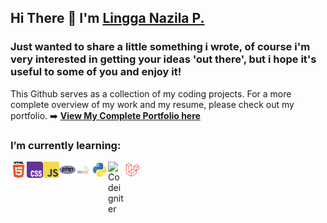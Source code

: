 ## Hi There 👋 I'm <a href="https://www.instagram.com/linggnka/">Lingga Nazila P.</a> </h1>
<h3>Just wanted to share a little something i wrote, of course i'm very interested in getting your ideas 'out there', but i hope it's useful to some of you and enjoy it!</h3>

This Github serves as a collection of my coding projects. For a more complete overview of my work and my resume, please check out my portfolio.
➡️ **[View My Complete Portfolio here](https://drive.google.com/drive/folders/1al-4-SM-p7oHO_nWi8cblESujQt0V6wl?usp=sharing)**

### I’m currently learning:

<img align="left" alt="HTML5" width="26px" src="https://raw.githubusercontent.com/github/explore/80688e429a7d4ef2fca1e82350fe8e3517d3494d/topics/html/html.png" />
<img align="left" alt="CSS3" width="26px" src="https://raw.githubusercontent.com/github/explore/80688e429a7d4ef2fca1e82350fe8e3517d3494d/topics/css/css.png" />
<img align="left" alt="JavaScript" width="26px" src="https://raw.githubusercontent.com/github/explore/80688e429a7d4ef2fca1e82350fe8e3517d3494d/topics/javascript/javascript.png" />
<img align="left" alt="Php" width="26px" src="https://raw.githubusercontent.com/github/explore/80688e429a7d4ef2fca1e82350fe8e3517d3494d/topics/php/php.png" />
<img align="left" alt="MySQL" width="26px" src="https://raw.githubusercontent.com/github/explore/80688e429a7d4ef2fca1e82350fe8e3517d3494d/topics/mysql/mysql.png" />
<img align="left" alt="Python" width="26px" src="https://raw.githubusercontent.com/github/explore/80688e429a7d4ef2fca1e82350fe8e3517d3494d/topics/python/python.png" />
<img align="left" alt="Codeigniter" width="26px" src="https://cloud.githubusercontent.com/assets/3203951/11594336/428fbdb8-9a5e-11e5-931b-64e81fe60131.png" />
<img align="left" alt="Laravel" width="26px" src="https://raw.githubusercontent.com/github/explore/e94815998e4e0713912fed477a1f346ec04c3da2/topics/laravel/laravel.png" />


<!---
linggnka/linggnka is a ✨ special ✨ repository because its `README.md` (this file) appears on your GitHub profile.
You can click the Preview link to take a look at your changes.
--->


